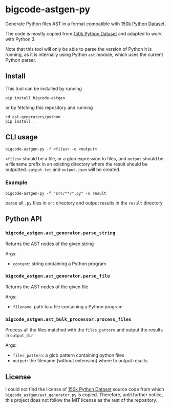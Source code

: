 # bigcode-astgen-py

Generate Python files AST in a format compatible with [150k Python Dataset][1].

The code is mostly copied from [150k Python Dataset][1] and adapted to work with Python 3.

Note that this tool will only be able to parse the version of Python it is running,
as it is internally using Python `ast` module, which uses the current Python parser.

## Install

This tool can be installed by running

```
pip install bigcode-astgen
```

or by fetching this repository and running

```
cd ast-generators/python
pip install .
```

## CLI usage

```
bigcode-astgen-py -f <files> -o <output>
```

`<files>` should be a file, or a glob expression to files, and `output`
should be a filename prefix in an existing directory where the result should be outputted.
`output.txt` and `output.json` will be created.

### Example

```
bigcode-astgen-py -f "src/**/*.py" -o result
```

parse all `.py` files in `src` directory and output results in the `result` directory


## Python API

### `bigcode_astgen.ast_generator.parse_string`

Returns the AST nodes of the given string

Args:

* `content`: string containing a Python program


### `bigcode_astgen.ast_generator.parse_file`

Returns the AST nodes of the given file

Args:

* `filename`: path to a file containing a Python program

### `bigcode_astgen.ast_bulk_processor.process_files`

Process all the files matched with the `files_pattern` and output the results in `output_dir`

Args:

* `files_pattern`: a glob pattern containing python files
* `output`: the filename (without extension) where to output results

## License

I could not find the license of [150k Python Dataset][1] source code from which
`bigcode_astgen/ast_generator.py` is copied.
Therefore, until further notice, this project does not follow the MIT license as the rest of the repository.


[1]: http://www.srl.inf.ethz.ch/py150.php
